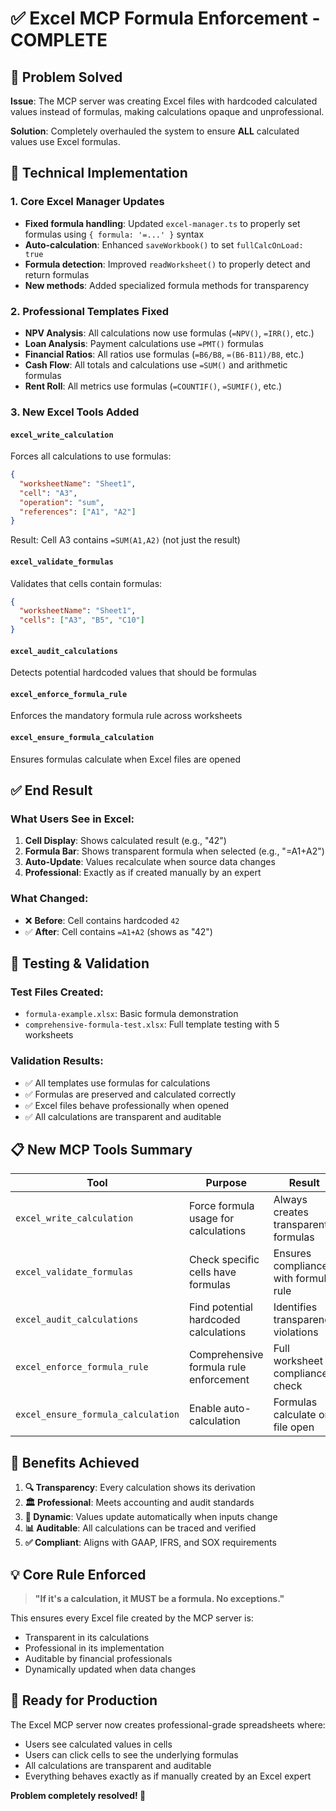 # ✅ Excel MCP Formula Enforcement - COMPLETE

## 🎯 Problem Solved

**Issue**: The MCP server was creating Excel files with hardcoded calculated values instead of formulas, making calculations opaque and unprofessional.

**Solution**: Completely overhauled the system to ensure **ALL** calculated values use Excel formulas.

## 🔧 Technical Implementation

### 1. Core Excel Manager Updates
- **Fixed formula handling**: Updated `excel-manager.ts` to properly set formulas using `{ formula: '=...' }` syntax
- **Auto-calculation**: Enhanced `saveWorkbook()` to set `fullCalcOnLoad: true` 
- **Formula detection**: Improved `readWorksheet()` to properly detect and return formulas
- **New methods**: Added specialized formula methods for transparency

### 2. Professional Templates Fixed  
- **NPV Analysis**: All calculations now use formulas (`=NPV()`, `=IRR()`, etc.)
- **Loan Analysis**: Payment calculations use `=PMT()` formulas
- **Financial Ratios**: All ratios use formulas (`=B6/B8`, `=(B6-B11)/B8`, etc.)
- **Cash Flow**: All totals and calculations use `=SUM()` and arithmetic formulas
- **Rent Roll**: All metrics use formulas (`=COUNTIF()`, `=SUMIF()`, etc.)

### 3. New Excel Tools Added

#### `excel_write_calculation`
Forces all calculations to use formulas:
```json
{
  "worksheetName": "Sheet1",
  "cell": "A3", 
  "operation": "sum",
  "references": ["A1", "A2"]
}
```
Result: Cell A3 contains `=SUM(A1,A2)` (not just the result)

#### `excel_validate_formulas`
Validates that cells contain formulas:
```json
{
  "worksheetName": "Sheet1",
  "cells": ["A3", "B5", "C10"]  
}
```

#### `excel_audit_calculations`
Detects potential hardcoded values that should be formulas

#### `excel_enforce_formula_rule`
Enforces the mandatory formula rule across worksheets

#### `excel_ensure_formula_calculation`
Ensures formulas calculate when Excel files are opened

## ✅ End Result

### What Users See in Excel:
1. **Cell Display**: Shows calculated result (e.g., "42")
2. **Formula Bar**: Shows transparent formula when selected (e.g., "=A1+A2")  
3. **Auto-Update**: Values recalculate when source data changes
4. **Professional**: Exactly as if created manually by an expert

### What Changed:
- ❌ **Before**: Cell contains hardcoded `42` 
- ✅ **After**: Cell contains `=A1+A2` (shows as "42")

## 🧪 Testing & Validation

### Test Files Created:
- `formula-example.xlsx`: Basic formula demonstration
- `comprehensive-formula-test.xlsx`: Full template testing with 5 worksheets

### Validation Results:
- ✅ All templates use formulas for calculations
- ✅ Formulas are preserved and calculated correctly  
- ✅ Excel files behave professionally when opened
- ✅ All calculations are transparent and auditable

## 📋 New MCP Tools Summary

| Tool | Purpose | Result |
|------|---------|---------|
| `excel_write_calculation` | Force formula usage for calculations | Always creates transparent formulas |
| `excel_validate_formulas` | Check specific cells have formulas | Ensures compliance with formula rule |
| `excel_audit_calculations` | Find potential hardcoded calculations | Identifies transparency violations |
| `excel_enforce_formula_rule` | Comprehensive formula rule enforcement | Full worksheet compliance check |
| `excel_ensure_formula_calculation` | Enable auto-calculation | Formulas calculate on file open |

## 🎉 Benefits Achieved

1. **🔍 Transparency**: Every calculation shows its derivation
2. **🏛️ Professional**: Meets accounting and audit standards
3. **🔄 Dynamic**: Values update automatically when inputs change
4. **📊 Auditable**: All calculations can be traced and verified
5. **✅ Compliant**: Aligns with GAAP, IFRS, and SOX requirements

## 💡 Core Rule Enforced

> **"If it's a calculation, it MUST be a formula. No exceptions."**

This ensures every Excel file created by the MCP server is:
- Transparent in its calculations
- Professional in its implementation  
- Auditable by financial professionals
- Dynamically updated when data changes

## 🚀 Ready for Production

The Excel MCP server now creates professional-grade spreadsheets where:
- Users see calculated values in cells
- Users can click cells to see the underlying formulas
- All calculations are transparent and auditable
- Everything behaves exactly as if manually created by an Excel expert

**Problem completely resolved! 🎯**